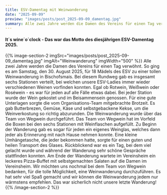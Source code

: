 ```yaml
---
title: ESV-Damentag mit Weinwanderung
date: "2025-09-09"
preview: "images/posts/post_2025-09-09_damentag.jpg"
summary: Alle zwei Jahre werden die Damen des Vereins für einen Tag verwöhnt. So ging es am Samstag, den 30. August 2025, für 18 Mädels des ESV zu einer tollen Weinwanderung in Bischofsmais. Bei d...
---
```


#### It´s wine´o´clock - Das war das Motto des diesjährigen ESV-Damentag 2025.

{{% image-section-2 imgSrc="images/posts/post_2025-09-09_damentag.jpg" imgAlt="Weinwanderung" imgWidth="500" %}}
Alle zwei Jahre werden die Damen des Vereins für einen Tag verwöhnt. So ging es am Samstag, den 30. August 2025, für 18 Mädels des ESV zu einer tollen Weinwanderung in Bischofsmais. Bei diesem Rundweg gab es insgesamt sechs Stationen verteilt, bei welchen unsere ESV-Ladies immer wieder verschiedenen Weinen vorfinden konnten. Egal ob Rotwein, Weißwein oder Roséwein - es war für jeden auf alle Fälle etwas dabei. Bei jeder Station wurde der Wein gekostet und im Beisammensein genossen. Für eine gute Unterlagen sorgte die vom Organisations-Team mitgebrachte Brotzeit. Es gab Butterbrezen, Gemüse, Käse und selbstgebackene Kekse, um die Weinverkostung so richtig abzurunden.
Die Weinwanderung wurde über das Team von Wegwein durchgeführt. Das Team von Wegwein hat im Vorfeld die Boxen bei den sechs Stationen mit Weinflaschen aufgefüllt. Zu Beginn der Wanderung gab es sogar für jeden ein eigenes Weinglas, welches dann jeder als Erinnerung mit nach Hause nehmen konnte. Eine kleine Umhängetasche, die jeder bekommen hatte, sorgte für einen guten und heilen Transport des Glases.
Rückblickend war es ein Tag, bei dem viel gelacht wurde und während der Wanderung sehr schöne Gespräche stattfinden konnten. Am Ende der Wanderung wartete im Vereinsheim ein leckeres Pizza-Buffet mit selbstgemachten Salaten auf die Damen im Vereinsheim. Wir möchten uns nochmal bei dem Team von Wegwein bedanken, für die tolle Möglichkeit, eine Weinwanderung durchzuführen. Es hat sehr viel Spaß gemacht und wir können die Weinwanderung jedem nur wärmstens empfehlen. Das war sicherlich nicht unsere letzte Wanderung!
{{% /image-section-2 %}}
